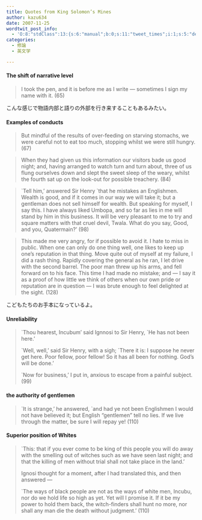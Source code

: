 ```yaml
---
title: Quotes from King Solomon’s Mines
author: kazu634
date: 2007-11-25
wordtwit_post_info:
  - 'O:8:"stdClass":13:{s:6:"manual";b:0;s:11:"tweet_times";i:1;s:5:"delay";i:0;s:7:"enabled";i:1;s:10:"separation";s:2:"60";s:7:"version";s:3:"3.7";s:14:"tweet_template";b:0;s:6:"status";i:2;s:6:"result";a:0:{}s:13:"tweet_counter";i:2;s:13:"tweet_log_ids";a:1:{i:0;i:3327;}s:9:"hash_tags";a:0:{}s:8:"accounts";a:1:{i:0;s:7:"kazu634";}}'
categories:
  - 修論
  - 英文学

---
```

<div class="section">
<h4>
    The shift of narrative level
</h4>
  
<blockquote>
<p>
      I took the pen, and it is before me as I write &#8212; sometimes I sign my name with it. (65)
</p>
</blockquote>
  
<p>
    こんな感じで物語内部と語りの外部を行き来することもあるみたい。
</p>
  
<h4>
    Examples of conducts
</h4>
  
<blockquote>
<p>
      But mindful of the results of over-feeding on starving stomachs, we were careful not to eat too much, stopping whilst we were still hungry. (67)
</p>
</blockquote>
  
<blockquote>
<p>
      When they had given us this information our visitors bade us good night; and, having arranged to watch turn and turn about, three of us flung ourselves down and slept the sweet sleep of the weary, whilst the fourth sat up on the look-out for possible treachery. (84)
</p>
</blockquote>
  
<blockquote>
<p>
      `Tell him,&#8217; answered Sir Henry `that he mistakes an Englishmen. Wealth is good, and if it comes in our way we will take it; but a gentleman does not sell himself for wealth. But speaking for myself, I say this. I have always liked Umbopa, and so far as lies in me will stand by him in this business. It will be very pleasant to me to try and square matters with that cruel devil, Twala. What do you say, Good, and you, Quatermain?&#8217; (98)
</p>
</blockquote>
  
<blockquote>
<p>
      This made me very angry, for if possible to avoid it. I hate to miss in public. When one can only do one thing well, one likes to keep up one&#8217;s reputation in that thing. Move quite out of myself at my failure, I did a rash thing. Rapidly covering the general as he ran, I let drive with the second barrel. The poor man threw up his arms, and fell forward on to his face. This time I had made no mistake; and &#8212; I say it as a proof of how little we think of others when our own pride or reputation are in question &#8212; I was brute enough to feel delighted at the sight. (128)
</p>
</blockquote>
  
<p>
    こどもたちのお手本になっているよ。
</p>
  
<h4>
    Unreliability
</h4>
  
<blockquote>
<p>
      `Thou hearest, Incubum&#8217; said Ignnosi to Sir Henry, `He has not been here.&#8217;
</p>
    
<p>
      `Well, well,&#8217; said Sir Henry, with a sigh; `There it is: I suppose he never get here. Poor fellow, poor fellow! So it has all been for nothing. God&#8217;s will be done.&#8217;
</p>
    
<p>
      `Now for business,&#8217; I put in, anxious to escape from a painful subject. (99)
</p>
</blockquote>
  
<h4>
    the authority of gentlemen
</h4>
  
<blockquote>
<p>
      `It is strange,&#8217; he answered, `and had ye not been Englishmen I would not have believed it; but English &#8220;gentlemen&#8221; tell no lies. If we live through the matter, be sure I will repay ye! (110)
</p>
</blockquote>
  
<h4>
    Superior position of Whites
</h4>
  
<blockquote>
<p>
      `This: that if you ever come to be king of this people you will do away with the smelling out of witches such as we have seen last night; and that the killing of men without trial shall not take place in the land.&#8217;
</p>
    
<p>
      Ignosi thought for a moment, after I had translated this, and then answered &#8212;
</p>
    
<p>
      `The ways of black people are not as the ways of white men, Incubu, nor do we hold life so high as yet. Yet will I promise it. If it be my power to hold them back, the witch-finders shall hunt no more, nor shall any man die the death without judgment.&#8217; (110)
</p>
</blockquote>
</div>
